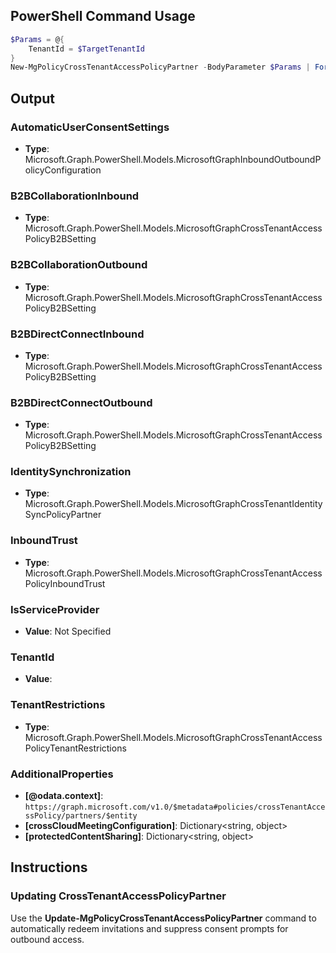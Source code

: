 ## PowerShell Command Usage

```powershell
$Params = @{
    TenantId = $TargetTenantId
}
New-MgPolicyCrossTenantAccessPolicyPartner -BodyParameter $Params | Format-List
```

## Output

### AutomaticUserConsentSettings

- **Type**: Microsoft.Graph.PowerShell.Models.MicrosoftGraphInboundOutboundPolicyConfiguration

### B2BCollaborationInbound

- **Type**: Microsoft.Graph.PowerShell.Models.MicrosoftGraphCrossTenantAccessPolicyB2BSetting

### B2BCollaborationOutbound

- **Type**: Microsoft.Graph.PowerShell.Models.MicrosoftGraphCrossTenantAccessPolicyB2BSetting

### B2BDirectConnectInbound

- **Type**: Microsoft.Graph.PowerShell.Models.MicrosoftGraphCrossTenantAccessPolicyB2BSetting

### B2BDirectConnectOutbound

- **Type**: Microsoft.Graph.PowerShell.Models.MicrosoftGraphCrossTenantAccessPolicyB2BSetting

### IdentitySynchronization

- **Type**: Microsoft.Graph.PowerShell.Models.MicrosoftGraphCrossTenantIdentitySyncPolicyPartner

### InboundTrust

- **Type**: Microsoft.Graph.PowerShell.Models.MicrosoftGraphCrossTenantAccessPolicyInboundTrust

### IsServiceProvider

- **Value**: Not Specified

### TenantId

- **Value**: <TargetTenantId>

### TenantRestrictions

- **Type**: Microsoft.Graph.PowerShell.Models.MicrosoftGraphCrossTenantAccessPolicyTenantRestrictions

### AdditionalProperties

- **[@odata.context]**: `https://graph.microsoft.com/v1.0/$metadata#policies/crossTenantAccessPolicy/partners/$entity`
- **[crossCloudMeetingConfiguration]**: Dictionary<string, object>
- **[protectedContentSharing]**: Dictionary<string, object>

## Instructions

### Updating CrossTenantAccessPolicyPartner

Use the **Update-MgPolicyCrossTenantAccessPolicyPartner** command to automatically redeem invitations and suppress consent prompts for outbound access.